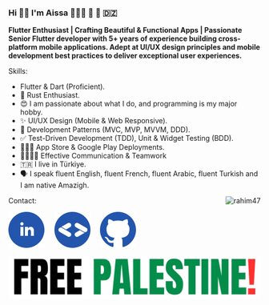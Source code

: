 ### Hi 👋🏻 I'm Aissa 👨🏻‍💻 💙 📱 🇩🇿

**Flutter Enthusiast | Crafting Beautiful & Functional Apps | Passionate Senior Flutter developer with 5+ years of experience building cross-platform mobile applications. Adept at UI/UX design principles and mobile development best practices to deliver exceptional user experiences.**

Skills:

- Flutter & Dart (Proficient).
- 🦀 Rust Enthusiast.
- 😍 I am passionate about what I do, and programming is my major hobby.
- ✨ UI/UX Design (Mobile & Web Responsive).
- 🚦 Development Patterns (MVC, MVP, MVVM, DDD).
- ✅ Test-Driven Development (TDD), Unit & Widget Testing (BDD).
- 🧑🏻‍🎓 App Store & Google Play Deployments.
- 👨‍👩‍👦‍👦 Effective Communication & Teamwork
- 🇹🇷 I live in Türkiye.
- 🗣️ I speak fluent English, fluent French, fluent Arabic, fluent Turkish and I am native Amazigh.

<p><img align="right" src="https://github-readme-stats.vercel.app/api/top-langs?username=rahim47&show_icons=true&locale=en&layout=compact" alt="rahim47" /></p>

Contact:

[![LinkedIn](images/linkedin.svg)](https://www.linkedin.com/in/aissa-sekkouti/)&nbsp;&nbsp;&nbsp;&nbsp;
[![GDE](images/gde.svg)](https://developers.google.com/profile/u/103464043409234277670)&nbsp;&nbsp;&nbsp;&nbsp;
[![GitHub](images/github.svg)](https://github.com/Rahim47)&nbsp;&nbsp;&nbsp;&nbsp;

<!-- [![Instagram](images/instagram.svg)](https://www.instagram.com/candidchronicletales/)&nbsp;&nbsp;&nbsp;&nbsp; -->


[![Stand With Palestine](images/free_palestine.jpeg)](https://palestinecampaign.org)
